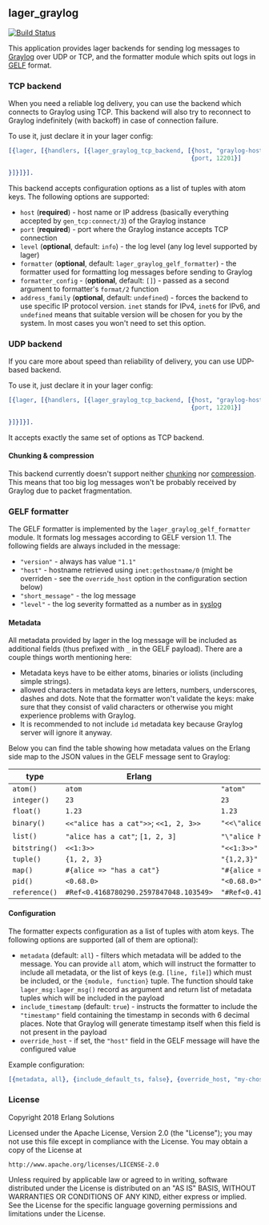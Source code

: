 ## lager_graylog

[![Build Status](https://travis-ci.org/esl/lager_graylog.svg?branch=master)](https://travis-ci.org/esl/lager_graylog)

This application provides lager backends for sending log messages to [Graylog](https://www.graylog.org/)
over UDP or TCP, and the formatter module which spits out logs in [GELF](http://docs.graylog.org/en/stable/pages/gelf.html)
format.

### TCP backend

When you need a reliable log delivery, you can use the backend which connects to Graylog using TCP.
This backend will also try to reconnect to Graylog indefinitely (with backoff) in case of connection
failure.

To use it, just declare it in your lager config:

```erlang
[{lager, [{handlers, [{lager_graylog_tcp_backend, [{host, "graylog-hostname"},
                                                   {port, 12201}]

}]}]}].
```

This backend accepts configuration options as a list of tuples with atom keys. The following
options are supported:

* `host` (**required**) - host name or IP address (basically everything accepted by `gen_tcp:connect/3`)
   of the Graylog instance
* `port` (**required**) - port where the Graylog instance accepts TCP connection
* `level` (**optional**, default: `info`) - the log level (any log level supported by lager)
* `formatter` (**optional**, default: `lager_graylog_gelf_formatter`) - the formatter used for
  formatting log messages before sending to Graylog
* `formatter_config` - (**optional**, default: `[]`) - passed as a second argument to formatter's
  `format/2` function
* `address_family` (**optional**, default: `undefined`) - forces the backend to use specific IP
  protocol version. `inet` stands for IPv4, `inet6` for IPv6, and `undefined` means that suitable
  version will be chosen for you by the system. In most cases you won't need to set this option.

### UDP backend

If you care more about speed than reliability of delivery, you can use UDP-based backend.

To use it, just declare it in your lager config:

```erlang
[{lager, [{handlers, [{lager_graylog_tcp_backend, [{host, "graylog-hostname"},
                                                   {port, 12201}]

}]}]}].
```

It accepts exactly the same set of options as TCP backend.

#### Chunking & compression

This backend currently doesn't support neither [chunking](http://docs.graylog.org/en/2.4/pages/gelf.html#chunking)
nor [compression](http://docs.graylog.org/en/2.4/pages/gelf.html#compression). This means that too
big log messages won't be probably received by Graylog due to packet fragmentation.

### GELF formatter

The GELF formatter is implemented by the `lager_graylog_gelf_formatter` module. It formats log
messages according to GELF version 1.1. The following fields are always included in the message:

* `"version"` - always has value `"1.1"`
* `"host"` - hostname retrieved using `inet:gethostname/0` (might be overriden - see the
  `override_host` option in the configuration section below)
* `"short_message"` - the log message
* `"level"` - the log severity formatted as a number as in [syslog](https://en.wikipedia.org/wiki/Syslog#Severity_level)

#### Metadata

All metadata provided by lager in the log message will be included as additional fields
(thus prefixed with `_` in the GELF payload). There are a couple things worth mentioning here:

* Metadata keys have to be either atoms, binaries or iolists (including simple strings).
* allowed characters in metadata keys are letters, numbers, underscores, dashes and dots. Note that
  the formatter won't validate the keys: make sure that they consist of valid characters or
  otherwise you might experience problems with Graylog.
* It is recommended to not include `id` metadata key  because Graylog server will ignore it anyway.

Below you can find the table showing how metadata values on the Erlang side map to the JSON values
in the GELF message sent to Graylog:

| type          | Erlang                                 | GELF                                      |
|---------------|----------------------------------------|-------------------------------------------|
| `atom()`      | `atom`                                 | `"atom"`                                  |
| `integer()`   | `23`                                   | `23`                                      |
| `float()`     | `1.23`                                 | `1.23`                                    |
| `binary()`    | `<<"alice has a cat">>`; `<<1, 2, 3>>` | `"<<\"alice has a cat\">>"; "<<1,2,3>>"`  |
| `list()`      | `"alice has a cat"`; `[1, 2, 3]`       | `"\"alice has a cat\""`; `"[1,2,3]"`      |
| `bitstring()` | `<<1:3>>`                              | `"<<1:3>>"`                               |
| `tuple()`     | `{1, 2, 3}`                            | `"{1,2,3}"`                               |
| `map()`       | `#{alice => "has a cat"}`              | `"#{alice => \"has a cat\"}"`             |
| `pid()`       | `<0.68.0>`                             | `"<0.68.0>"`                              |
| `reference()` | `#Ref<0.4168780290.2597847048.103549>` | `"#Ref<0.4168780290.2597847048.103549>"`  |


#### Configuration

The formatter expects configuration as a list of tuples with atom keys. The following options are
supported (all of them are optional):
* `metadata` (default: `all`) - filters which metadata will be added to the message. You can provide
  `all` atom, which will instruct the formatter to include all metadata, or the list of keys
  (e.g. `[line, file]`) which must be included, or the `{module, function}` tuple. The function
  should take `lager_msg:lager_msg()` record as argument and return list of metadata tuples which
  will be included in the payload
* `include_timestamp` (default: `true`) - instructs the formatter to include the `"timestamp"` field
  containing the timestamp in seconds with 6 decimal places. Note that Graylog will generate timestamp
  itself when this field is not present in the payload
* `override_host` - if set, the `"host"` field in the GELF message will have the configured value

Example configuration:

```erlang
[{metadata, all}, {include_default_ts, false}, {override_host, "my-chosen-hostname"}]
```

### License

Copyright 2018 Erlang Solutions

Licensed under the Apache License, Version 2.0 (the "License");
you may not use this file except in compliance with the License.
You may obtain a copy of the License at

    http://www.apache.org/licenses/LICENSE-2.0

Unless required by applicable law or agreed to in writing, software
distributed under the License is distributed on an "AS IS" BASIS,
WITHOUT WARRANTIES OR CONDITIONS OF ANY KIND, either express or implied.
See the License for the specific language governing permissions and
limitations under the License.
